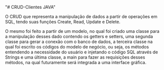 "# CRUD-Clientes JAVA" 

O CRUD que representa a manipulação de dados a partir de operações em SQL, tendo suas funções Create, Read, Update e Delete.

O mesmo foi feito a partir de um modelo, no qual foi criado uma classe para a manipulação desses dado contendo os getters e setters, uma segunda classe para gerar a conexão com o banco de dados, a terceira classe na qual foi escrito os códigos do modelo de negócio, ou seja, os métodos entendendo a necessidade do usuário e injetando o código SQL através de Strings e uma última classe, a main para fazer as requisições desses métodos, na qual futuramente será integrada a uma interface gráfica.
